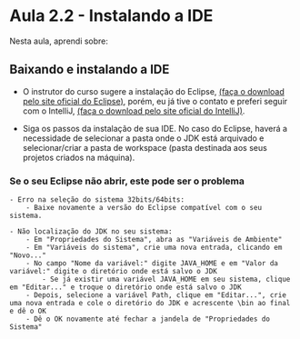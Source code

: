 # Aula 2.2 - Instalando a IDE

Nesta aula, aprendi sobre:

## Baixando e instalando a IDE

- O instrutor do curso sugere a instalação do Eclipse, <a href="https://www.eclipse.org/" target="_blank">(faça o download pelo site oficial do Eclipse)</a>, porém, eu já tive o contato e preferi seguir com o IntelliJ, <a href="https://www.jetbrains.com/pt-br/idea/" target="_blank">(faça o download pelo site oficial do IntelliJ)</a>.

- Siga os passos da instalação de sua IDE. No caso do Eclipse, haverá a necessidade de selecionar a pasta onde o JDK está arquivado e selecionar/criar a pasta de workspace (pasta destinada aos seus projetos criados na máquina).

### Se o seu Eclipse não abrir, este pode ser o problema

    - Erro na seleção do sistema 32bits/64bits:
        - Baixe novamente a versão do Eclipse compatível com o seu sistema.

    - Não localização do JDK no seu sistema:
        - Em "Propriedades do Sistema", abra as "Variáveis de Ambiente"
        - Em "Variáveis do sistema", crie uma nova entrada, clicando em "Novo..."
        - No campo "Nome da variável:" digite JAVA_HOME e em "Valor da variável:" digite o diretório onde está salvo o JDK
            - Se já existir uma variável JAVA_HOME em seu sistema, clique em "Editar..." e troque o diretório onde está salvo o JDK
        - Depois, selecione a variável Path, clique em "Editar...", crie uma nova entrada e cole o diretório do JDK e acrescente \bin ao final e dê o OK
        - Dê o OK novamente até fechar a jandela de "Propriedades do Sistema"